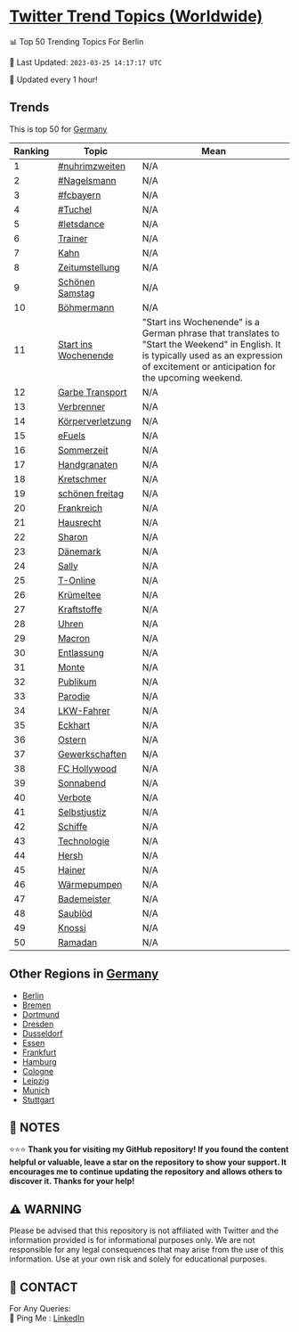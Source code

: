 [Twitter Trend Topics (Worldwide)](https://github.com/ErcinDedeoglu/Twitter-Trend-Topics)
==========


📊 Top 50 Trending Topics For Berlin

📆 Last Updated: `2023-03-25 14:17:17 UTC`

🔧 Updated every 1 hour!


## Trends

This is top 50 for [Germany](</Germany>)

| Ranking | Topic | Mean |
| ------- | ------------ | ------------ |
| 1 | [#nuhrimzweiten](http://twitter.com/search?q=%23nuhrimzweiten) | N/A |
| 2 | [#Nagelsmann](http://twitter.com/search?q=%23Nagelsmann) | N/A |
| 3 | [#fcbayern](http://twitter.com/search?q=%23fcbayern) | N/A |
| 4 | [#Tuchel](http://twitter.com/search?q=%23Tuchel) | N/A |
| 5 | [#letsdance](http://twitter.com/search?q=%23letsdance) | N/A |
| 6 | [Trainer](http://twitter.com/search?q=Trainer) | N/A |
| 7 | [Kahn](http://twitter.com/search?q=Kahn) | N/A |
| 8 | [Zeitumstellung](http://twitter.com/search?q=Zeitumstellung) | N/A |
| 9 | [Schönen Samstag](http://twitter.com/search?q=Sch%c3%b6nen+Samstag) | N/A |
| 10 | [Böhmermann](http://twitter.com/search?q=B%c3%b6hmermann) | N/A |
| 11 | [Start ins Wochenende](http://twitter.com/search?q=Start+ins+Wochenende) | "Start ins Wochenende" is a German phrase that translates to "Start the Weekend" in English. It is typically used as an expression of excitement or anticipation for the upcoming weekend. |
| 12 | [Garbe Transport](http://twitter.com/search?q=Garbe+Transport) | N/A |
| 13 | [Verbrenner](http://twitter.com/search?q=Verbrenner) | N/A |
| 14 | [Körperverletzung](http://twitter.com/search?q=K%c3%b6rperverletzung) | N/A |
| 15 | [eFuels](http://twitter.com/search?q=eFuels) | N/A |
| 16 | [Sommerzeit](http://twitter.com/search?q=Sommerzeit) | N/A |
| 17 | [Handgranaten](http://twitter.com/search?q=Handgranaten) | N/A |
| 18 | [Kretschmer](http://twitter.com/search?q=Kretschmer) | N/A |
| 19 | [schönen freitag](http://twitter.com/search?q=sch%c3%b6nen+freitag) | N/A |
| 20 | [Frankreich](http://twitter.com/search?q=Frankreich) | N/A |
| 21 | [Hausrecht](http://twitter.com/search?q=Hausrecht) | N/A |
| 22 | [Sharon](http://twitter.com/search?q=Sharon) | N/A |
| 23 | [Dänemark](http://twitter.com/search?q=D%c3%a4nemark) | N/A |
| 24 | [Sally](http://twitter.com/search?q=Sally) | N/A |
| 25 | [T-Online](http://twitter.com/search?q=T-Online) | N/A |
| 26 | [Krümeltee](http://twitter.com/search?q=Kr%c3%bcmeltee) | N/A |
| 27 | [Kraftstoffe](http://twitter.com/search?q=Kraftstoffe) | N/A |
| 28 | [Uhren](http://twitter.com/search?q=Uhren) | N/A |
| 29 | [Macron](http://twitter.com/search?q=Macron) | N/A |
| 30 | [Entlassung](http://twitter.com/search?q=Entlassung) | N/A |
| 31 | [Monte](http://twitter.com/search?q=Monte) | N/A |
| 32 | [Publikum](http://twitter.com/search?q=Publikum) | N/A |
| 33 | [Parodie](http://twitter.com/search?q=Parodie) | N/A |
| 34 | [LKW-Fahrer](http://twitter.com/search?q=LKW-Fahrer) | N/A |
| 35 | [Eckhart](http://twitter.com/search?q=Eckhart) | N/A |
| 36 | [Ostern](http://twitter.com/search?q=Ostern) | N/A |
| 37 | [Gewerkschaften](http://twitter.com/search?q=Gewerkschaften) | N/A |
| 38 | [FC Hollywood](http://twitter.com/search?q=FC+Hollywood) | N/A |
| 39 | [Sonnabend](http://twitter.com/search?q=Sonnabend) | N/A |
| 40 | [Verbote](http://twitter.com/search?q=Verbote) | N/A |
| 41 | [Selbstjustiz](http://twitter.com/search?q=Selbstjustiz) | N/A |
| 42 | [Schiffe](http://twitter.com/search?q=Schiffe) | N/A |
| 43 | [Technologie](http://twitter.com/search?q=Technologie) | N/A |
| 44 | [Hersh](http://twitter.com/search?q=Hersh) | N/A |
| 45 | [Hainer](http://twitter.com/search?q=Hainer) | N/A |
| 46 | [Wärmepumpen](http://twitter.com/search?q=W%c3%a4rmepumpen) | N/A |
| 47 | [Bademeister](http://twitter.com/search?q=Bademeister) | N/A |
| 48 | [Saublöd](http://twitter.com/search?q=Saubl%c3%b6d) | N/A |
| 49 | [Knossi](http://twitter.com/search?q=Knossi) | N/A |
| 50 | [Ramadan](http://twitter.com/search?q=Ramadan) | N/A |



## Other Regions in [Germany](</Germany>)

* [Berlin](</Germany/Berlin.md>)
* [Bremen](</Germany/Bremen.md>)
* [Dortmund](</Germany/Dortmund.md>)
* [Dresden](</Germany/Dresden.md>)
* [Dusseldorf](</Germany/Dusseldorf.md>)
* [Essen](</Germany/Essen.md>)
* [Frankfurt](</Germany/Frankfurt.md>)
* [Hamburg](</Germany/Hamburg.md>)
* [Cologne](</Germany/Cologne.md>)
* [Leipzig](</Germany/Leipzig.md>)
* [Munich](</Germany/Munich.md>)
* [Stuttgart](</Germany/Stuttgart.md>)



## 📝 NOTES

⭐⭐⭐ **Thank you for visiting my GitHub repository! If you found the content helpful or valuable, leave a star on the repository to show your support. It encourages me to continue updating the repository and allows others to discover it. Thanks for your help!**


## ⚠️ WARNING

Please be advised that this repository is not affiliated with Twitter and the information provided is for informational purposes only. We are not responsible for any legal consequences that may arise from the use of this information. Use at your own risk and solely for educational purposes.


## 📨 CONTACT

 For Any Queries:  
            🏓 Ping Me : [LinkedIn](https://www.linkedin.com/in/ercindedeoglu/)
